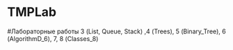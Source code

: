 # TMPLab
#Лабораторные работы 3 (List, Queue, Stack) ,4 (Trees), 5 (Binary_Tree), 6 (AlgorithmD_6), 7, 8 (Classes_8)
